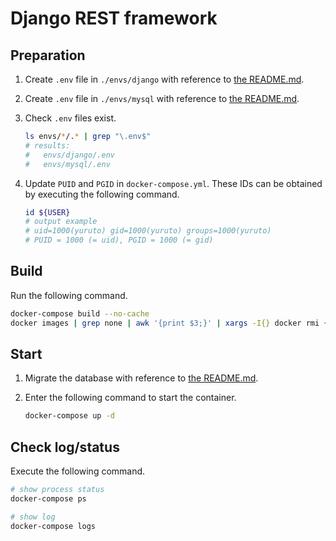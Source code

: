 # Django REST framework
## Preparation
1. Create `.env` file in `./envs/django` with reference to [the README.md](./envs/django/README.md).
1. Create `.env` file in `./envs/mysql` with reference to [the README.md](./envs/mysql/README.md).
1. Check `.env` files exist.

    ```bash
    ls envs/*/.* | grep "\.env$"
    # results:
    #   envs/django/.env
    #   envs/mysql/.env
    ```

1. Update `PUID` and `PGID` in `docker-compose.yml`. These IDs can be obtained by executing the following command.

    ```bash
    id ${USER}
    # output example
    # uid=1000(yuruto) gid=1000(yuruto) groups=1000(yuruto)
    # PUID = 1000 (= uid), PGID = 1000 (= gid)
    ```

## Build
Run the following command.

```bash
docker-compose build --no-cache
docker images | grep none | awk '{print $3;}' | xargs -I{} docker rmi {}
```

## Start
1. Migrate the database with reference to [the README.md](./django/README.md).
1. Enter the following command to start the container.

    ```bash
    docker-compose up -d
    ```

## Check log/status
Execute the following command.

```bash
# show process status
docker-compose ps

# show log
docker-compose logs
```